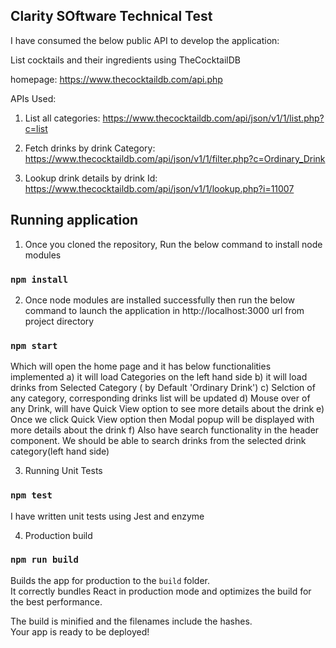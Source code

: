 ## Clarity SOftware Technical Test

I have consumed the below public API to develop the application:

List cocktails and their ingredients using TheCocktailDB

homepage: https://www.thecocktaildb.com/api.php

APIs Used:

1. List all categories: https://www.thecocktaildb.com/api/json/v1/1/list.php?c=list
2. Fetch drinks by drink Category:
   https://www.thecocktaildb.com/api/json/v1/1/filter.php?c=Ordinary_Drink

3. Lookup drink details by drink Id:
   https://www.thecocktaildb.com/api/json/v1/1/lookup.php?i=11007

## Running application

1. Once you cloned the repository, Run the below command to install node modules

### `npm install`

2. Once node modules are installed successfully then run the below command to launch the application in http://localhost:3000 url from project directory

### `npm start`

Which will open the home page and it has below functionalities implemented
a) it will load Categories on the left hand side
b) it will load drinks from Selected Category ( by Default 'Ordinary Drink')
c) Selction of any category, corresponding drinks list will be updated
d) Mouse over of any Drink, will have Quick View option to see more details about the drink
e) Once we click Quick View option then Modal popup will be displayed with more details about the drink
f) Also have search functionality in the header component. We should be able to search drinks from the selected drink category(left hand side)

3. Running Unit Tests

### `npm test`

I have written unit tests using Jest and enzyme

4. Production build

### `npm run build`

Builds the app for production to the `build` folder.<br />
It correctly bundles React in production mode and optimizes the build for the best performance.

The build is minified and the filenames include the hashes.<br />
Your app is ready to be deployed!
